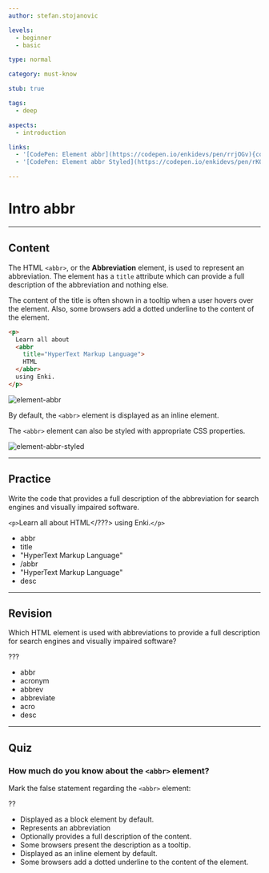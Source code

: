 ```yaml
---
author: stefan.stojanovic

levels:
  - beginner
  - basic

type: normal

category: must-know

stub: true

tags:
  - deep

aspects:
  - introduction

links:
  - '[CodePen: Element abbr](https://codepen.io/enkidevs/pen/rrjOGv){code}'
  - '[CodePen: Element abbr Styled](https://codepen.io/enkidevs/pen/rKQEEK){code}'

---
```

# Intro abbr
---
## Content

The HTML `<abbr>`, or the **Abbreviation** element, is used to represent an abbreviation. The element has a `title` attribute which can provide a full description of the abbreviation and nothing else.

The content of the title is often shown in a tooltip when a user hovers over the element.  Also, some browsers add a dotted underline to the content of the element.

```html
<p>
  Learn all about
  <abbr
    title="HyperText Markup Language">
    HTML
  </abbr>
  using Enki.
</p>
```

![element-abbr](%3Csvg%20xmlns%3D%22http%3A%2F%2Fwww.w3.org%2F2000%2Fsvg%22%20width%3D%22320%22%20height%3D%2256%22%3E%3Cg%20fill%3D%22none%22%20fill-rule%3D%22evenodd%22%3E%3Crect%20width%3D%22320%22%20height%3D%2256%22%20fill%3D%22%23FFF%22%20rx%3D%229%22%2F%3E%3Ctext%20fill%3D%22%23000%22%20font-family%3D%22Roboto-Regular%2C%20Roboto%22%20font-size%3D%2216%22%3E%3Ctspan%20x%3D%2220%22%20y%3D%2234%22%3ELearn%20all%20about%20HTML%20using%20Enki.%3C%2Ftspan%3E%3C%2Ftext%3E%3Cpath%20stroke%3D%22%23000%22%20stroke-dasharray%3D%221%202%22%20stroke-linecap%3D%22square%22%20d%3D%22M129.5%2036.5h45%22%2F%3E%3C%2Fg%3E%3C%2Fsvg%3E)

<!--[View Codepen](https://codepen.io/enkidevs/pen/rrjOGv)-->

By default, the `<abbr>` element is displayed as an inline element.

The `<abbr>` element can also be styled with appropriate CSS properties.

![element-abbr-styled](%3Csvg%20xmlns%3D%22http%3A%2F%2Fwww.w3.org%2F2000%2Fsvg%22%20xmlns%3Axlink%3D%22http%3A%2F%2Fwww.w3.org%2F1999%2Fxlink%22%20width%3D%22320%22%20height%3D%2256%22%3E%3Cdefs%3E%3Cpath%20id%3D%22a%22%20d%3D%22M0%200h18v18H0z%22%2F%3E%3Cpath%20id%3D%22c%22%20d%3D%22M0%200h18v18H0z%22%2F%3E%3Cpath%20id%3D%22e%22%20d%3D%22M0%200h18v18H0z%22%2F%3E%3Cpath%20id%3D%22g%22%20d%3D%22M0%200h18v18H0z%22%2F%3E%3Cpath%20id%3D%22i%22%20d%3D%22M0%200h18v18H0z%22%2F%3E%3Cpath%20id%3D%22k%22%20d%3D%22M0%200h18v18H0z%22%2F%3E%3C%2Fdefs%3E%3Cg%20fill%3D%22none%22%20fill-rule%3D%22evenodd%22%3E%3Crect%20width%3D%22320%22%20height%3D%2256%22%20fill%3D%22%23FFF%22%20rx%3D%229%22%2F%3E%3Cpath%20stroke%3D%22%23E37C00%22%20stroke-dasharray%3D%221%202%22%20stroke-linecap%3D%22square%22%20d%3D%22M129.5%2036.5h45%22%2F%3E%3Ctext%20font-family%3D%22Roboto-Regular%2C%20Roboto%22%20font-size%3D%2216%22%3E%3Ctspan%20x%3D%2220%22%20y%3D%2234%22%20fill%3D%22%23000%22%3ELearn%20all%20about%20%3C%2Ftspan%3E%20%3Ctspan%20x%3D%22129.23438%22%20y%3D%2234%22%20fill%3D%22%23E37C00%22%3EHTML%3C%2Ftspan%3E%20%3Ctspan%20x%3D%22172.53906%22%20y%3D%2234%22%20fill%3D%22%23000%22%3E%20using%20Enki.%3C%2Ftspan%3E%3C%2Ftext%3E%3Cg%20transform%3D%22translate%28155%2028%29%22%3E%3Cmask%20id%3D%22b%22%20fill%3D%22%23fff%22%3E%3Cuse%20xlink%3Ahref%3D%22%23a%22%2F%3E%3C%2Fmask%3E%3Cpath%20fill%3D%22%23FFF%22%20fill-rule%3D%22nonzero%22%20d%3D%22M6.3%202.9c.6-.4%201.7-.8%202.7-.8%201.5%200%202.3.5%203%201.2.7.7%201%201.4%201%202.4%200%20.9-.3%201.3-.6%201.8-.2.3-.6.6-1.1%201.1l-.5.4c-.3.3-.5.5-.6.8-.2.2-.2.5-.2.9H8c0-1%200-1.4.1-1.8.1-.4.5-.7%201.1-1.2l.6-.4c.2-.1.5-.4.6-.6.2-.3.3-.7.4-1%200-.3-.1-.7-.3-1-.5-.5-.9-.7-1.6-.7-.6%200-1.1.3-1.4.6-.3.4-.4.9-.5%201.4H5c.1-1.5.4-2.3%201.3-3.1%22%20mask%3D%22url%28%23b%29%22%2F%3E%3C%2Fg%3E%3Cg%20transform%3D%22translate%28155%2028%29%22%3E%3Cmask%20id%3D%22d%22%20fill%3D%22%23fff%22%3E%3Cuse%20xlink%3Ahref%3D%22%23c%22%2F%3E%3C%2Fmask%3E%3Cpath%20stroke%3D%22%23FFF%22%20stroke-width%3D%222%22%20d%3D%22M6.3%202.9c.6-.4%201.7-.8%202.7-.8%201.5%200%202.3.5%203%201.2.7.7%201%201.4%201%202.4%200%20.9-.3%201.3-.6%201.8-.2.3-.6.6-1.1%201.1l-.5.4c-.3.3-.5.5-.6.8-.2.2-.2.5-.2.9H8c0-1%200-1.4.1-1.8.1-.4.5-.7%201.1-1.2l.6-.4c.2-.1.5-.4.6-.6.2-.3.3-.7.4-1%200-.3-.1-.7-.3-1-.5-.5-.9-.7-1.6-.7-.6%200-1.1.3-1.4.6-.3.4-.4.9-.5%201.4H5c.1-1.5.4-2.3%201.3-3.1z%22%20mask%3D%22url%28%23d%29%22%2F%3E%3C%2Fg%3E%3Cg%20transform%3D%22translate%28155%2028%29%22%3E%3Cmask%20id%3D%22f%22%20fill%3D%22%23fff%22%3E%3Cuse%20xlink%3Ahref%3D%22%23e%22%2F%3E%3C%2Fmask%3E%3Cpath%20fill%3D%22%23FFF%22%20fill-rule%3D%22nonzero%22%20d%3D%22M7.8%2011.9h2.5v2.4H7.8z%22%20mask%3D%22url%28%23f%29%22%2F%3E%3C%2Fg%3E%3Cg%20transform%3D%22translate%28155%2028%29%22%3E%3Cmask%20id%3D%22h%22%20fill%3D%22%23fff%22%3E%3Cuse%20xlink%3Ahref%3D%22%23g%22%2F%3E%3C%2Fmask%3E%3Cpath%20stroke%3D%22%23FFF%22%20stroke-width%3D%221.5%22%20d%3D%22M7.8%2011.9h2.5v2.4H7.8z%22%20mask%3D%22url%28%23h%29%22%2F%3E%3C%2Fg%3E%3Cg%20transform%3D%22translate%28155%2028%29%22%3E%3Cmask%20id%3D%22j%22%20fill%3D%22%23fff%22%3E%3Cuse%20xlink%3Ahref%3D%22%23i%22%2F%3E%3C%2Fmask%3E%3Cpath%20fill%3D%22%23000%22%20fill-rule%3D%22nonzero%22%20d%3D%22M6.5%202.9c.7-.4%201.3-.8%202.4-.8%201.6%200%202%20.2%202.8.9.8.6%201.3%201.4%201.3%202.5%200%20.7-.4%201.4-.7%201.9-.2.3-.5.6-1%201l-.6.5c-.4.2-.7.5-.8.8-.1.2-.1.6-.1%201H8c0-.9%200-1.6.2-1.9.1-.3.5-.7%201-1.2l.5-.4c.2-.1.5-.4.6-.5.2-.3.4-.7.4-1%200-.4%200-.7-.2-1-.2-.4-.5-.8-1.6-.8-.9-.1-1.3.4-1.6.8-.2.4-.3.9-.3%201.3H5c.1-1.5.5-2.5%201.5-3.1%22%20mask%3D%22url%28%23j%29%22%2F%3E%3C%2Fg%3E%3Cg%20transform%3D%22translate%28155%2028%29%22%3E%3Cmask%20id%3D%22l%22%20fill%3D%22%23fff%22%3E%3Cuse%20xlink%3Ahref%3D%22%23k%22%2F%3E%3C%2Fmask%3E%3Cpath%20fill%3D%22%23000%22%20fill-rule%3D%22nonzero%22%20d%3D%22M8%2012h2v2H8z%22%20mask%3D%22url%28%23l%29%22%2F%3E%3C%2Fg%3E%3C%2Fg%3E%3C%2Fsvg%3E)

<!--[View CodePen](https://codepen.io/enkidevs/pen/rKQEEK)-->

---
## Practice

Write the code that provides a full description of the abbreviation for search engines and visually impaired software.

`<p>`Learn all about <??? ???=???>HTML</???> using Enki.`</p>`

* abbr
* title
* "HyperText Markup Language"
* /abbr
* "HyperText Markup Language"
* desc

---
## Revision

Which HTML element is used with abbreviations to provide a full description for search engines and visually impaired software?

???

* abbr
* acronym
* abbrev
* abbreviate
* acro
* desc

---
## Quiz

### How much do you know about the `<abbr>` element?

Mark the false statement regarding the `<abbr>` element:

??

* Displayed as a block element by default.
* Represents an abbreviation
* Optionally provides a full description of the content.
* Some browsers present the description as a tooltip.
* Displayed as an inline element by default.
* Some browsers add a dotted underline to the content of the element.
